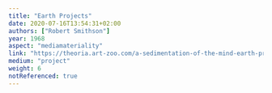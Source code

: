 ```yaml
---
title: "Earth Projects"
date: 2020-07-16T13:54:31+02:00
authors: ["Robert Smithson"]
year: 1968
aspect: "mediamateriality"
link: "https://theoria.art-zoo.com/a-sedimentation-of-the-mind-earth-projects-robert-smithson/"
medium: "project"
weight: 6
notReferenced: true
---
```

